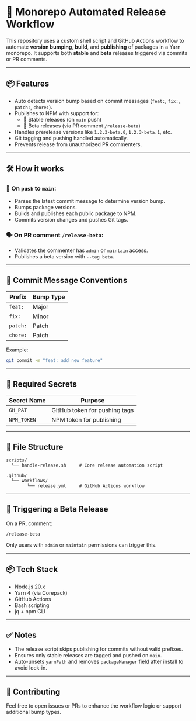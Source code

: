 # 🚀 Monorepo Automated Release Workflow

This repository uses a custom shell script and GitHub Actions workflow to automate **version bumping**, **build**, and **publishing** of packages in a Yarn monorepo. It supports both **stable** and **beta** releases triggered via commits or PR comments.

---

## 📦 Features

- Auto detects version bump based on commit messages (`feat:`, `fix:`, `patch:`, `chore:`).
- Publishes to NPM with support for:
  - 🔹 Stable releases (on `main` push)
  - 🔸 Beta releases (via PR comment `/release-beta`)
- Handles prerelease versions like `1.2.3-beta.0`, `1.2.3-beta.1`, etc.
- Git tagging and pushing handled automatically.
- Prevents release from unauthorized PR commenters.

---

## 🛠️ How it works

### 🔁 On `push` to `main`:
- Parses the latest commit message to determine version bump.
- Bumps package versions.
- Builds and publishes each public package to NPM.
- Commits version changes and pushes Git tags.

### 🗣️ On PR comment `/release-beta`:
- Validates the commenter has `admin` or `maintain` access.
- Publishes a beta version with `--tag beta`.

---

## 📝 Commit Message Conventions

| Prefix     | Bump Type   |
|------------|-------------|
| `feat:`    | Major       |
| `fix:`     | Minor       |
| `patch:`   | Patch       |
| `chore:`   | Patch       |

Example:  
```bash
git commit -m "feat: add new feature"
```

---

## 🔐 Required Secrets

| Secret Name     | Purpose                        |
|------------------|-------------------------------|
| `GH_PAT`         | GitHub token for pushing tags |
| `NPM_TOKEN`      | NPM token for publishing      |

---

## 📁 File Structure

```
scripts/
  └── handle-release.sh     # Core release automation script

.github/
  └── workflows/
        └── release.yml     # GitHub Actions workflow
```

---

## 🚀 Triggering a Beta Release

On a PR, comment:

```
/release-beta
```

Only users with `admin` or `maintain` permissions can trigger this.

---

## 📦 Tech Stack

- Node.js 20.x
- Yarn 4 (via Corepack)
- GitHub Actions
- Bash scripting
- jq + npm CLI

---

## ✅ Notes

- The release script skips publishing for commits without valid prefixes.
- Ensures only stable releases are tagged and pushed on `main`.
- Auto-unsets `yarnPath` and removes `packageManager` field after install to avoid lock-in.

---

## 🤝 Contributing

Feel free to open issues or PRs to enhance the workflow logic or support additional bump types.
